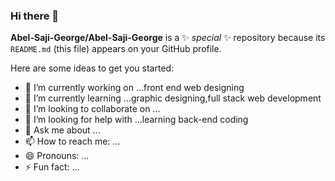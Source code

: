 ### Hi there 👋

**Abel-Saji-George/Abel-Saji-George** is a ✨ _special_ ✨ repository because its `README.md` (this file) appears on your GitHub profile.

Here are some ideas to get you started:

- 🔭 I’m currently working on ...front end web designing
- 🌱 I’m currently learning ...graphic designing,full stack web development
- 👯 I’m looking to collaborate on ...
- 🤔 I’m looking for help with ...learning back-end coding
- 💬 Ask me about ...
- 📫 How to reach me: ...
- 😄 Pronouns: ...
- ⚡ Fun fact: ...
